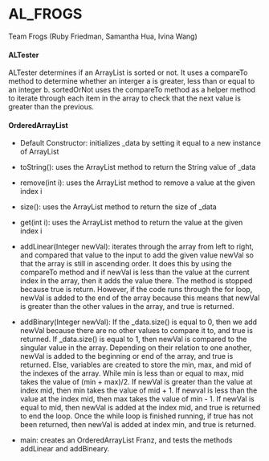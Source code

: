 # AL_FROGS
Team Frogs (Ruby Friedman, Samantha Hua, Ivina Wang)


#### ALTester
ALTester determines if an ArrayList is sorted or not. It uses a compareTo method to determine whether an interger a is greater, less than or equal to an integer b.
sortedOrNot uses the compareTo method as a helper method to iterate through each item in the array to check that the next value is greater than the previous.


#### OrderedArrayList

* Default Constructor: initializes _data by setting it equal to a new instance of ArrayList<Integer>
  
* toString(): uses the ArrayList method to return the String value of _data
  
* remove(int i): uses the ArrayList method to remove a value at the given index i
  
* size(): uses the ArrayList method to return the size of _data
  
* get(int i): uses the ArrayList method to return the value at the given index i
  
* addLinear(Integer newVal): iterates through the array from left to right, and compared that value to the input to add the given value newVal so that the array is still in ascending order. It does this by using the compareTo method and if newVal is less than the value at the current index in the array, then it adds the value there.  The method is stopped because true is return. However, if the code runs through the for loop, newVal is added to the end of the array because this means that newVal is greater than the other values in the array, and true is returned.
  
* addBinary(Integer newVal): If the _data.size() is equal to 0, then we add newVal because there are no other values to compare it to, and true is returned. If _data.size() is equal to 1, then newVal is compared to the singular value in the array. Depending on their relation to one another, newVal is added to the beginning or end of the array, and true is returned. Else, variables are created to store the min, max, and mid of the indexes of the array. While min is less than or equal to max, mid takes the value of (min + max)/2. If newVal is greater than the value at index mid, then min takes the value of mid + 1. If newval is less than the value at the index mid, then max takes the value of min - 1. If newVal is equal to mid, then newVal is added at the index mid, and true is returned to end the loop. Once the while loop is finished running, if true has not been returned, then newVal is added at index min, and true is returned.
  
* main: creates an OrderedArrayList Franz, and tests the methods addLinear and addBineary.
